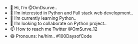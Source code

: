 - 👋 Hi, I’m @OmDsurve..
- 👀 I’m interested in Python and Full stack web development..
- 🌱 I’m currently learning Python..
- 💞️ I’m looking to collaborate on Python project..
- 📫 How to reach me Twitter @OmSurve_12
- 😄 Pronouns: he/him..
#100DaysofCode
<!---
OmDsurve/OmDsurve is a ✨ special ✨ repository because its `README.md` (this file) appears on your GitHub profile.
You can click the Preview link to take a look at your changes.
--->
